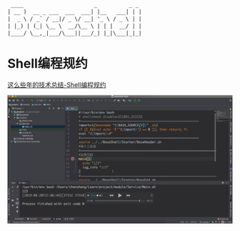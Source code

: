 ```
 ____                      _          _ _
| __ )  __ _ ___  ___  ___| |__   ___| | |
|  _ \ / _` / __|/ _ \/ __| '_ \ / _ \ | |
| |_) | (_| \__ \  __/\__ \ | | |  __/ | |
|____/ \__,_|___/\___||___/_| |_|\___|_|_|
```

# Shell编程规约
[这么些年的技术总结-Shell编程规约](https://chen-shang.github.io/2019/08/20/ji-zhu-zong-jie/baseshell/baseshell/)

[![Watch the video](https://github.com/chen-shang/Picture/raw/master/baseshell/baseshll_pic.jpg)](https://github.com/chen-shang/Picture/raw/master/baseshell/baseshell.mp4)
